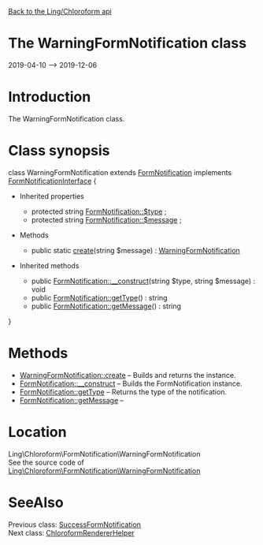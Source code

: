 [Back to the Ling/Chloroform api](https://github.com/lingtalfi/Chloroform/blob/master/doc/api/Ling/Chloroform.md)



The WarningFormNotification class
================
2019-04-10 --> 2019-12-06






Introduction
============

The WarningFormNotification class.



Class synopsis
==============


class <span class="pl-k">WarningFormNotification</span> extends [FormNotification](https://github.com/lingtalfi/Chloroform/blob/master/doc/api/Ling/Chloroform/FormNotification/FormNotification.md) implements [FormNotificationInterface](https://github.com/lingtalfi/Chloroform/blob/master/doc/api/Ling/Chloroform/FormNotification/FormNotificationInterface.md) {

- Inherited properties
    - protected string [FormNotification::$type](#property-type) ;
    - protected string [FormNotification::$message](#property-message) ;

- Methods
    - public static [create](https://github.com/lingtalfi/Chloroform/blob/master/doc/api/Ling/Chloroform/FormNotification/WarningFormNotification/create.md)(string $message) : [WarningFormNotification](https://github.com/lingtalfi/Chloroform/blob/master/doc/api/Ling/Chloroform/FormNotification/WarningFormNotification.md)

- Inherited methods
    - public [FormNotification::__construct](https://github.com/lingtalfi/Chloroform/blob/master/doc/api/Ling/Chloroform/FormNotification/FormNotification/__construct.md)(string $type, string $message) : void
    - public [FormNotification::getType](https://github.com/lingtalfi/Chloroform/blob/master/doc/api/Ling/Chloroform/FormNotification/FormNotification/getType.md)() : string
    - public [FormNotification::getMessage](https://github.com/lingtalfi/Chloroform/blob/master/doc/api/Ling/Chloroform/FormNotification/FormNotification/getMessage.md)() : string

}






Methods
==============

- [WarningFormNotification::create](https://github.com/lingtalfi/Chloroform/blob/master/doc/api/Ling/Chloroform/FormNotification/WarningFormNotification/create.md) &ndash; Builds and returns the instance.
- [FormNotification::__construct](https://github.com/lingtalfi/Chloroform/blob/master/doc/api/Ling/Chloroform/FormNotification/FormNotification/__construct.md) &ndash; Builds the FormNotification instance.
- [FormNotification::getType](https://github.com/lingtalfi/Chloroform/blob/master/doc/api/Ling/Chloroform/FormNotification/FormNotification/getType.md) &ndash; Returns the type of the notification.
- [FormNotification::getMessage](https://github.com/lingtalfi/Chloroform/blob/master/doc/api/Ling/Chloroform/FormNotification/FormNotification/getMessage.md) &ndash; 





Location
=============
Ling\Chloroform\FormNotification\WarningFormNotification<br>
See the source code of [Ling\Chloroform\FormNotification\WarningFormNotification](https://github.com/lingtalfi/Chloroform/blob/master/FormNotification/WarningFormNotification.php)



SeeAlso
==============
Previous class: [SuccessFormNotification](https://github.com/lingtalfi/Chloroform/blob/master/doc/api/Ling/Chloroform/FormNotification/SuccessFormNotification.md)<br>Next class: [ChloroformRendererHelper](https://github.com/lingtalfi/Chloroform/blob/master/doc/api/Ling/Chloroform/Helper/ChloroformRendererHelper.md)<br>
